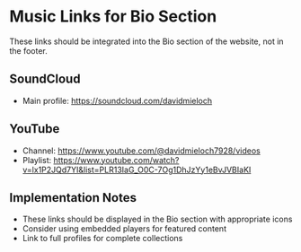 # Music Links for Bio Section

These links should be integrated into the Bio section of the website, not in the footer.

## SoundCloud
- Main profile: https://soundcloud.com/davidmieloch

## YouTube
- Channel: https://www.youtube.com/@davidmieloch7928/videos
- Playlist: https://www.youtube.com/watch?v=lx1P2JQd7YI&list=PLR13IaG_O0C-7Og1DhJzYy1eBvJVBIaKI

## Implementation Notes
- These links should be displayed in the Bio section with appropriate icons
- Consider using embedded players for featured content
- Link to full profiles for complete collections 